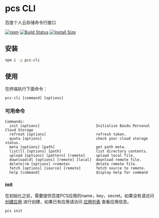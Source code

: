 # pcs CLI

百度个人云存储命令行接口

[![npm][npm]][npm-url]
[![Build Status][build-status]][build-status-url]
[![Install Size][size]][size-url]

## 安装

```sh
npm i -g pcs-cli
```

## 使用
在终端执行下面命令：

```
pcs-cli [command] [options]
```

### 可用命令
```
Commands:
  init [options]                          Initialize Baidu Personal Cloud Storage
  refresh [options]                       refresh token.
  quota [options]                         check your cloud storage status.
  meta [options] [path]                   get path meta.
  list|ll [options] [path]                list directory contents.
  upload [options] [pattern] [remote]     upload local file.
  download|dl [options] [remote] [local]  download remote file.
  delete|rm [options] <remote>            delete remote file.
  fetch [options] [source] [remote]       fetch source to remote.
  help [command]                          display help for command
```

### init
在初始化之前，需要提供百度PCS应用的name，key，secret。如果没有请访问 [创建应用](https://pan.baidu.com/union/console/createapp) 进行创建，如果已有应用请访问 [应用列表](https://pan.baidu.com/union/console/applist) 查看应用信息。

```sh
pcs init
```


[npm]: https://img.shields.io/npm/v/pcs-cli.svg
[npm-url]: https://www.npmjs.com/package/pcs-cli
[build-status]: https://github.com/sobird/pcs-cli/workflows/pcs-cli/badge.svg?branch=master
[build-status-url]: https://github.com/sobird/pcs-cli/actions
[size]: https://packagephobia.com/badge?p=pcs-cli
[size-url]: https://packagephobia.com/result?p=pcs-cli

